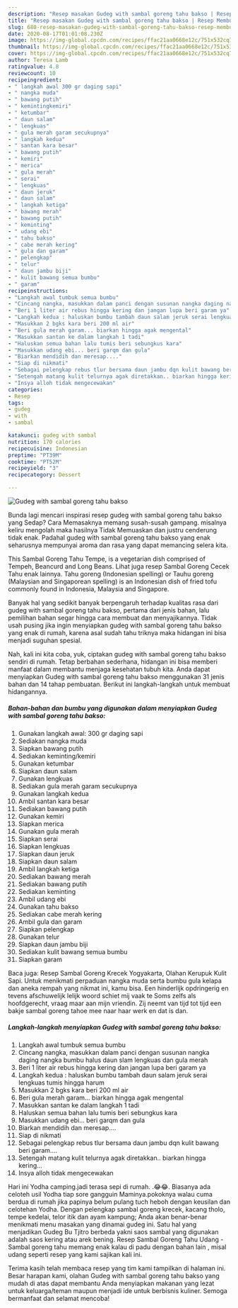 ```yaml
---
description: "Resep masakan Gudeg with sambal goreng tahu bakso | Resep Membuat Gudeg with sambal goreng tahu bakso Yang Bikin Ngiler"
title: "Resep masakan Gudeg with sambal goreng tahu bakso | Resep Membuat Gudeg with sambal goreng tahu bakso Yang Bikin Ngiler"
slug: 680-resep-masakan-gudeg-with-sambal-goreng-tahu-bakso-resep-membuat-gudeg-with-sambal-goreng-tahu-bakso-yang-bikin-ngiler
date: 2020-08-17T01:01:08.230Z
image: https://img-global.cpcdn.com/recipes/ffac21aa0668e12c/751x532cq70/gudeg-with-sambal-goreng-tahu-bakso-foto-resep-utama.jpg
thumbnail: https://img-global.cpcdn.com/recipes/ffac21aa0668e12c/751x532cq70/gudeg-with-sambal-goreng-tahu-bakso-foto-resep-utama.jpg
cover: https://img-global.cpcdn.com/recipes/ffac21aa0668e12c/751x532cq70/gudeg-with-sambal-goreng-tahu-bakso-foto-resep-utama.jpg
author: Teresa Lamb
ratingvalue: 4.8
reviewcount: 10
recipeingredient:
- " langkah awal 300 gr daging sapi"
- " nangka muda"
- " bawang putih"
- " kemintingkemiri"
- " ketumbar"
- " daun salam"
- " lengkuas"
- " gula merah garam secukupnya"
- " langkah kedua"
- " santan kara besar"
- " bawang putih"
- " kemiri"
- " merica"
- " gula merah"
- " serai"
- " lengkuas"
- " daun jeruk"
- " daun salam"
- " langkah ketiga"
- " bawang merah"
- " bawang putih"
- " keminting"
- " udang ebi"
- " tahu bakso"
- " cabe merah kering"
- " gula dan garam"
- " pelengkap"
- " telur"
- " daun jambu biji"
- " kulit bawang semua bumbu"
- " garam"
recipeinstructions:
- "Langkah awal tumbuk semua bumbu"
- "Cincang nangka, masukkan dalam panci dengan susunan nangka daging nangka bumbu halus daun slam lengkuas dan gula merah"
- "Beri 1 liter air rebus hingga kering dan jangan lupa beri garam ya"
- "Langkah kedua : haluskan bumbu tambah daun salam jeruk serai lengkuas tumis hingga harum"
- "Masukkan 2 bgks kara beri 200 ml air"
- "Beri gula merah garam... biarkan hingga agak mengental"
- "Masukkan santan ke dalam langkah 1 tadi"
- "Haluskan semua bahan lalu tumis beri sebungkus kara"
- "Masukkan udang ebi... beri garqm dan gula"
- "Biarkan mendidih dan meresap...."
- "Siap di nikmati"
- "Sebagai pelengkap rebus tlur bersama daun jambu dqn kulit bawang beri garam...."
- "Setengah matang kulit telurnya agak diretakkan.. biarkan hingga kering..."
- "Insya alloh tidak mengecewakan"
categories:
- Resep
tags:
- gudeg
- with
- sambal

katakunci: gudeg with sambal 
nutrition: 170 calories
recipecuisine: Indonesian
preptime: "PT39M"
cooktime: "PT52M"
recipeyield: "3"
recipecategory: Dessert

---
```



![Gudeg with sambal goreng tahu bakso](https://img-global.cpcdn.com/recipes/ffac21aa0668e12c/751x532cq70/gudeg-with-sambal-goreng-tahu-bakso-foto-resep-utama.jpg)

Bunda lagi mencari inspirasi resep gudeg with sambal goreng tahu bakso yang Sedap? Cara Memasaknya memang susah-susah gampang. misalnya keliru mengolah maka hasilnya Tidak Memuaskan dan justru cenderung tidak enak. Padahal gudeg with sambal goreng tahu bakso yang enak seharusnya mempunyai aroma dan rasa yang dapat memancing selera kita.

This Sambal Goreng Tahu Tempe, is a vegetarian dish comprised of Tempeh, Beancurd and Long Beans. Lihat juga resep Sambal Goreng Cecek Tahu enak lainnya. Tahu goreng (Indonesian spelling) or Tauhu goreng (Malaysian and Singaporean spelling) is an Indonesian dish of fried tofu commonly found in Indonesia, Malaysia and Singapore.

Banyak hal yang sedikit banyak berpengaruh terhadap kualitas rasa dari gudeg with sambal goreng tahu bakso, pertama dari jenis bahan, lalu pemilihan bahan segar hingga cara membuat dan menyajikannya. Tidak usah pusing jika ingin menyiapkan gudeg with sambal goreng tahu bakso yang enak di rumah, karena asal sudah tahu triknya maka hidangan ini bisa menjadi suguhan spesial.


Nah, kali ini kita coba, yuk, ciptakan gudeg with sambal goreng tahu bakso sendiri di rumah. Tetap berbahan sederhana, hidangan ini bisa memberi manfaat dalam membantu menjaga kesehatan tubuh kita. Anda dapat menyiapkan Gudeg with sambal goreng tahu bakso menggunakan 31 jenis bahan dan 14 tahap pembuatan. Berikut ini langkah-langkah untuk membuat hidangannya.

<!--inarticleads1-->

##### Bahan-bahan dan bumbu yang digunakan dalam menyiapkan Gudeg with sambal goreng tahu bakso:

1. Gunakan  langkah awal: 300 gr daging sapi
1. Sediakan  nangka muda
1. Siapkan  bawang putih
1. Sediakan  keminting/kemiri
1. Gunakan  ketumbar
1. Siapkan  daun salam
1. Gunakan  lengkuas
1. Sediakan  gula merah garam secukupnya
1. Gunakan  langkah kedua
1. Ambil  santan kara besar
1. Sediakan  bawang putih
1. Gunakan  kemiri
1. Siapkan  merica
1. Gunakan  gula merah
1. Siapkan  serai
1. Siapkan  lengkuas
1. Siapkan  daun jeruk
1. Siapkan  daun salam
1. Ambil  langkah ketiga
1. Sediakan  bawang merah
1. Sediakan  bawang putih
1. Sediakan  keminting
1. Ambil  udang ebi
1. Gunakan  tahu bakso
1. Sediakan  cabe merah kering
1. Ambil  gula dan garam
1. Siapkan  pelengkap
1. Gunakan  telur
1. Siapkan  daun jambu biji
1. Sediakan  kulit bawang semua bumbu
1. Siapkan  garam


Baca juga: Resep Sambal Goreng Krecek Yogyakarta, Olahan Kerupuk Kulit Sapi. Untuk menikmati perpaduan nangka muda serta bumbu gula kelapa dan aneka rempah yang nikmat ini, kamu bisa. Een hinderlijk opdringerig en tevens afschuwelijk lelijk woord schiet mij vaak te Soms zelfs als hoofdgerecht, vraag maar aan mijn vriendin. Zij neemt van tijd tot tijd een bakje sambal goreng tahoe mee naar haar werk en dat is dan. 

<!--inarticleads2-->

##### Langkah-langkah menyiapkan Gudeg with sambal goreng tahu bakso:

1. Langkah awal tumbuk semua bumbu
1. Cincang nangka, masukkan dalam panci dengan susunan nangka daging nangka bumbu halus daun slam lengkuas dan gula merah
1. Beri 1 liter air rebus hingga kering dan jangan lupa beri garam ya
1. Langkah kedua : haluskan bumbu tambah daun salam jeruk serai lengkuas tumis hingga harum
1. Masukkan 2 bgks kara beri 200 ml air
1. Beri gula merah garam... biarkan hingga agak mengental
1. Masukkan santan ke dalam langkah 1 tadi
1. Haluskan semua bahan lalu tumis beri sebungkus kara
1. Masukkan udang ebi... beri garqm dan gula
1. Biarkan mendidih dan meresap....
1. Siap di nikmati
1. Sebagai pelengkap rebus tlur bersama daun jambu dqn kulit bawang beri garam....
1. Setengah matang kulit telurnya agak diretakkan.. biarkan hingga kering...
1. Insya alloh tidak mengecewakan


Hari ini Yodha camping.jadi terasa sepi di rumah. .😂😂. Biasanya ada celoteh usil Yodha tiap sore gangguin Maminya.pokoknya walau cuma berdua di rumah jika papinya belum pulang tuch heboh dengan keusilan dan celotehan Yodha. Dengan pelengkap sambal goreng krecek, kacang tholo, tempe kedelai, telor itik dan ayam kampung; Anda akan benar-benar menikmati menu masakan yang dinamai gudeg ini. Satu hal yang menjadikan Gudeg Bu Tjitro berbeda yakni saos sambal yang digunakan adalah saos kering atau arek bening. Resep Sambal Goreng Tahu Udang - Sambal goreng tahu memang enak kalau di padu dengan bahan lain , misal udang seperti resep yang kami sajikan kali ini. 

Terima kasih telah membaca resep yang tim kami tampilkan di halaman ini. Besar harapan kami, olahan Gudeg with sambal goreng tahu bakso yang mudah di atas dapat membantu Anda menyiapkan makanan yang lezat untuk keluarga/teman maupun menjadi ide untuk berbisnis kuliner. Semoga bermanfaat dan selamat mencoba!
